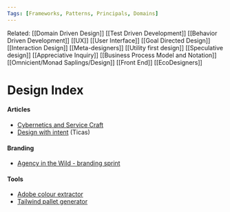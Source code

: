 ```yaml
---
Tags: [Frameworks, Patterns, Principals, Domains]
---
```

Related: [[Domain Driven Design]] [[Test Driven Development]] [[Behavior Driven Development]] [[UX]] [[User Interface]] [[Goal Directed Design]] [[Interaction Design]] [[Meta-designers]] [[Utility first design]] [[Speculative design]] [[Appreciative Inquiry]] [[Business Process Model and Notation]] [[Omnicient/Monad Saplings/Design]] [[Front End]] [[EcoDesigners]]
# Design Index

#### Articles
- [Cybernetics and Service Craft](http://www.dubberly.com/articles/cybernetics-and-service-craft.html)
- [Design with intent](http://designwithintent.co.uk/introduction-to-the-design-with-intent-toolkit/) (Ticas)
   
#### Branding
- [Agency in the Wild - branding sprint](https://miro.com/miroverse/category/miro-experts/brand-sprint/)

#### Tools
- [Adobe colour extractor](https://color.adobe.com/create/image)
- [Tailwind pallet generator](https://javisperez.github.io/tailwindcolorshades/#/)


